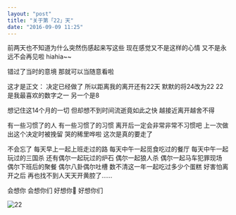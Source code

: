```yaml
---
layout: "post"
title: "关于第「22」天"
date: "2016-09-09 11:25"
---
```

前两天也不知道为什么突然伤感起来写这些
现在感觉又不是这样的心情
又不是永远不会再见啦
hiahia~~

错过了当时的意境
那就可以当随意看啦

这才是正文：
决定已经做了
所以距离我的离开还有22天
默默的将24改为22
22是我最喜欢的数字之一
另一个是8

想记住这14个月的一切
但却想不到时间流逝竟如此之快
越接近离开越舍不得

有一些习惯了的人
有一些习惯了的习惯
离开后一定会非常非常不习惯吧
上一次做出这个决定时被挽留
哭的稀里哗啦
这次是真的要走了

不会忘了
每天早上一起上班走过的路
每天中午一起觅食吃过的餐厅
每天中午一起玩过的三国杀
还有偶尔一起玩过的炉石
偶尔一起狼人杀
偶尔一起马车犯罪现场
偶尔下班后的聚餐
偶尔八卦偶尔吐槽
数不清这一年一起吃过多少个蛋糕
好害怕离开之后
再也找不到人天天开黄腔了……

会想你
会想你们
好想你💋
好想你们

![22](/images/2016/09/IMG_8206.JPG)
